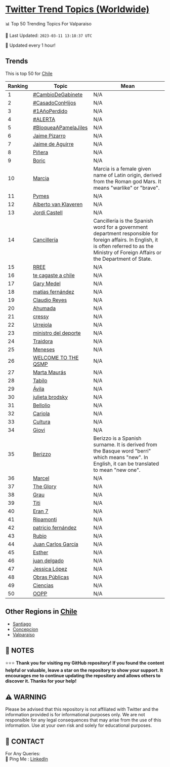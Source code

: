 [Twitter Trend Topics (Worldwide)](https://github.com/ErcinDedeoglu/Twitter-Trend-Topics)
==========


📊 Top 50 Trending Topics For Valparaiso

📆 Last Updated: `2023-03-11 13:18:37 UTC`

🔧 Updated every 1 hour!


## Trends

This is top 50 for [Chile](</Chile>)

| Ranking | Topic | Mean |
| ------- | ------------ | ------------ |
| 1 | [#CambioDeGabinete](http://twitter.com/search?q=%23CambioDeGabinete) | N/A |
| 2 | [#CasadoConHijos](http://twitter.com/search?q=%23CasadoConHijos) | N/A |
| 3 | [#1AñoPerdido](http://twitter.com/search?q=%231A%c3%b1oPerdido) | N/A |
| 4 | [#ALERTA](http://twitter.com/search?q=%23ALERTA) | N/A |
| 5 | [#BloqueaAPamelaJiles](http://twitter.com/search?q=%23BloqueaAPamelaJiles) | N/A |
| 6 | [Jaime Pizarro](http://twitter.com/search?q=Jaime+Pizarro) | N/A |
| 7 | [Jaime de Aguirre](http://twitter.com/search?q=Jaime+de+Aguirre) | N/A |
| 8 | [Piñera](http://twitter.com/search?q=Pi%c3%b1era) | N/A |
| 9 | [Boric](http://twitter.com/search?q=Boric) | N/A |
| 10 | [Marcia](http://twitter.com/search?q=Marcia) | Marcia is a female given name of Latin origin, derived from the Roman god Mars. It means "warlike" or "brave". |
| 11 | [Pymes](http://twitter.com/search?q=Pymes) | N/A |
| 12 | [Alberto van Klaveren](http://twitter.com/search?q=Alberto+van+Klaveren) | N/A |
| 13 | [Jordi Castell](http://twitter.com/search?q=Jordi+Castell) | N/A |
| 14 | [Cancillería](http://twitter.com/search?q=Canciller%c3%ada) | Cancillería is the Spanish word for a government department responsible for foreign affairs. In English, it is often referred to as the Ministry of Foreign Affairs or the Department of State. |
| 15 | [RREE](http://twitter.com/search?q=RREE) | N/A |
| 16 | [te cagaste a chile](http://twitter.com/search?q=te+cagaste+a+chile) | N/A |
| 17 | [Gary Medel](http://twitter.com/search?q=Gary+Medel) | N/A |
| 18 | [matías fernández](http://twitter.com/search?q=mat%c3%adas+fern%c3%a1ndez) | N/A |
| 19 | [Claudio Reyes](http://twitter.com/search?q=Claudio+Reyes) | N/A |
| 20 | [Ahumada](http://twitter.com/search?q=Ahumada) | N/A |
| 21 | [cressy](http://twitter.com/search?q=cressy) | N/A |
| 22 | [Urrejola](http://twitter.com/search?q=Urrejola) | N/A |
| 23 | [ministro del deporte](http://twitter.com/search?q=ministro+del+deporte) | N/A |
| 24 | [Traidora](http://twitter.com/search?q=Traidora) | N/A |
| 25 | [Meneses](http://twitter.com/search?q=Meneses) | N/A |
| 26 | [WELCOME TO THE QSMP](http://twitter.com/search?q=WELCOME+TO+THE+QSMP) | N/A |
| 27 | [Marta Maurás](http://twitter.com/search?q=Marta+Maur%c3%a1s) | N/A |
| 28 | [Tabilo](http://twitter.com/search?q=Tabilo) | N/A |
| 29 | [Ávila](http://twitter.com/search?q=%c3%81vila) | N/A |
| 30 | [julieta brodsky](http://twitter.com/search?q=julieta+brodsky) | N/A |
| 31 | [Bellolio](http://twitter.com/search?q=Bellolio) | N/A |
| 32 | [Cariola](http://twitter.com/search?q=Cariola) | N/A |
| 33 | [Cultura](http://twitter.com/search?q=Cultura) | N/A |
| 34 | [Giovi](http://twitter.com/search?q=Giovi) | N/A |
| 35 | [Berizzo](http://twitter.com/search?q=Berizzo) | Berizzo is a Spanish surname. It is derived from the Basque word "berri" which means "new". In English, it can be translated to mean "new one". |
| 36 | [Marcel](http://twitter.com/search?q=Marcel) | N/A |
| 37 | [The Glory](http://twitter.com/search?q=The+Glory) | N/A |
| 38 | [Grau](http://twitter.com/search?q=Grau) | N/A |
| 39 | [Titi](http://twitter.com/search?q=Titi) | N/A |
| 40 | [Eran 7](http://twitter.com/search?q=Eran+7) | N/A |
| 41 | [Ripamonti](http://twitter.com/search?q=Ripamonti) | N/A |
| 42 | [patricio fernández](http://twitter.com/search?q=patricio+fern%c3%a1ndez) | N/A |
| 43 | [Rubio](http://twitter.com/search?q=Rubio) | N/A |
| 44 | [Juan Carlos García](http://twitter.com/search?q=Juan+Carlos+Garc%c3%ada) | N/A |
| 45 | [Esther](http://twitter.com/search?q=Esther) | N/A |
| 46 | [juan delgado](http://twitter.com/search?q=juan+delgado) | N/A |
| 47 | [Jessica López](http://twitter.com/search?q=Jessica+L%c3%b3pez) | N/A |
| 48 | [Obras Públicas](http://twitter.com/search?q=Obras+P%c3%bablicas) | N/A |
| 49 | [Ciencias](http://twitter.com/search?q=Ciencias) | N/A |
| 50 | [OOPP](http://twitter.com/search?q=OOPP) | N/A |



## Other Regions in [Chile](</Chile>)

* [Santiago](</Chile/Santiago.md>)
* [Concepcion](</Chile/Concepcion.md>)
* [Valparaiso](</Chile/Valparaiso.md>)



## 📝 NOTES

⭐⭐⭐ **Thank you for visiting my GitHub repository! If you found the content helpful or valuable, leave a star on the repository to show your support. It encourages me to continue updating the repository and allows others to discover it. Thanks for your help!**


## ⚠️ WARNING

Please be advised that this repository is not affiliated with Twitter and the information provided is for informational purposes only. We are not responsible for any legal consequences that may arise from the use of this information. Use at your own risk and solely for educational purposes.


## 📨 CONTACT

 For Any Queries:  
            🏓 Ping Me : [LinkedIn](https://www.linkedin.com/in/ercindedeoglu/)
